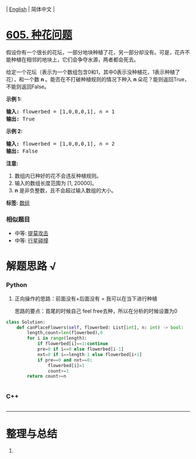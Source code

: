 | [English](README_EN.md) | 简体中文 |

# [605. 种花问题](https://leetcode-cn.com/problems/can-place-flowers)
<p>假设你有一个很长的花坛，一部分地块种植了花，另一部分却没有。可是，花卉不能种植在相邻的地块上，它们会争夺水源，两者都会死去。</p>

<p>给定一个花坛（表示为一个数组包含0和1，其中0表示没种植花，1表示种植了花），和一个数&nbsp;<strong>n&nbsp;</strong>。能否在不打破种植规则的情况下种入&nbsp;<strong>n&nbsp;</strong>朵花？能则返回True，不能则返回False。</p>

<p><strong>示例 1:</strong></p>

<pre>
<strong>输入:</strong> flowerbed = [1,0,0,0,1], n = 1
<strong>输出:</strong> True
</pre>

<p><strong>示例 2:</strong></p>

<pre>
<strong>输入:</strong> flowerbed = [1,0,0,0,1], n = 2
<strong>输出:</strong> False
</pre>

<p><strong>注意:</strong></p>

<ol>
	<li>数组内已种好的花不会违反种植规则。</li>
	<li>输入的数组长度范围为 [1, 20000]。</li>
	<li><strong>n</strong> 是非负整数，且不会超过输入数组的大小。</li>
</ol>

**标签:**  [数组](https://leetcode-cn.com/tag/array) 
 ### 相似题目
- 中等:	[提莫攻击](https://leetcode-cn.com/problems/teemo-attacking) 
- 中等:	[行星碰撞](https://leetcode-cn.com/problems/asteroid-collision) 

# 解题思路 √

### Python

1. 正向操作的思路：前面没有+后面没有 = 我可以在当下进行种植

   思路的要点：首尾的时候自己 feel free去种，所以在分析的时候设置为0

```python
class Solution:
    def canPlaceFlowers(self, flowerbed: List[int], n: int) -> bool:
        length,count=len(flowerbed),0
        for i in range(length):
            if flowerbed[i]==1:continue
            pre=0 if i==0 else flowerbed[i-1]
            nxt=0 if i==length-1 else flowerbed[i+1]
            if pre==0 and nxt==0:
                flowerbed[i]=1
                count+=1
        return count>=n
```


```python

```

### C++

```cpp

```

---



# 整理与总结

1. 